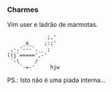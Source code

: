 ### Charmes

Vim user e ladrão de marmotas.

```text
             ;,'
     _o_    ;:;'
 ,-.'---`.__ ;
((j`=====',-'
 `-\     /
    `-=-'     hjw
```

PS.: Isto não é uma piada interna...
<!--
**charles-gokei/charles-gokei** is a ✨ _special_ ✨ repository because its `README.md` (this file) appears on your GitHub profile.

Here are some ideas to get you started:

- 🔭 I’m currently working on ...
- 🌱 I’m currently learning ...
- 👯 I’m looking to collaborate on ...
- 🤔 I’m looking for help with ...
- 💬 Ask me about ...
- 📫 How to reach me: ...
- 😄 Pronouns: ...
- ⚡ Fun fact: ...
-->
